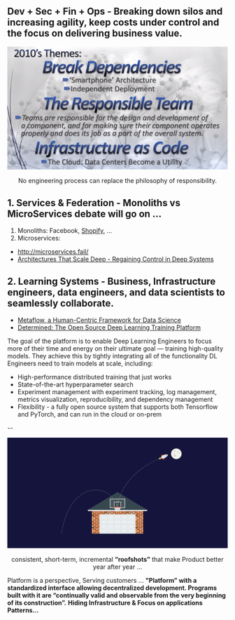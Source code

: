  ## Dev + Sec + Fin + Ops - Breaking down silos and increasing agility, keep costs under control and the focus on delivering business value.

![](../images/Six%20Decades%20of%20SoftwareEngineering.png)

<p align="center"> No engineering process can replace the philosophy of responsibility. </p> 

## 1. Services & Federation - Monoliths vs MicroServices debate will go on ...

1. Monoliths: Facebook, [Shopify](https://twitter.com/jmwind/status/1280968028637757443), ...
2. Microservices:
* http://microservices.fail/
* [Architectures That Scale Deep - Regaining Control in Deep Systems](https://www.infoq.com/presentations/properties-deep-systems/)

## 2. Learning Systems - Business, Infrastructure engineers, data engineers, and data scientists to seamlessly collaborate. 

* [Metaflow, a Human-Centric Framework for Data Science](https://netflixtechblog.com/open-sourcing-metaflow-a-human-centric-framework-for-data-science-fa72e04a5d9)
* [Determined: The Open Source Deep Learning Training Platform](https://determined.ai/developers/)

The goal of the platform is to enable Deep Learning Engineers to focus more of their time and energy on their ultimate goal — training high-quality models. They achieve this by tightly integrating all of the functionality DL Engineers need to train models at scale, including:
- High-performance distributed training that just works
- State-of-the-art hyperparameter search
- Experiment management with experiment tracking, log management, metrics visualization, reproducibility, and dependency management
- Flexibility - a fully open source system that supports both Tensorflow and PyTorch, and can run in the cloud or on-prem

--

![](../images/roofshots.png)
<p align="center">consistent, short-term, incremental <b>“roofshots”</b> that make Product better year after year ... </p> 

Platform is a perspective, Serving customers ... **"Platform” with a standardized interface allowing decentralized development. Programs built with it are “continually valid and observable from the very beginning of its construction”.**
**Hiding Infrastructure & Focus on applications Patterns...**


